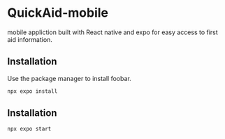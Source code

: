 # QuickAid-mobile
mobile appliction built with React native and expo for easy access to first aid information.

## Installation

Use the package manager to install foobar.

```bash
npx expo install
```
## Installation

```bash
npx expo start
```
